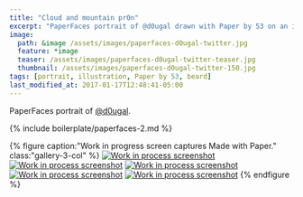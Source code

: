 ```yaml
---
title: "Cloud and mountain pr0n"
excerpt: "PaperFaces portrait of @d0ugal drawn with Paper by 53 on an iPad."
image: 
  path: &image /assets/images/paperfaces-d0ugal-twitter.jpg 
  feature: *image
  teaser: /assets/images/paperfaces-d0ugal-twitter-teaser.jpg
  thumbnail: /assets/images/paperfaces-d0ugal-twitter-150.jpg
tags: [portrait, illustration, Paper by 53, beard]
last_modified_at: 2017-01-17T12:48:41-05:00
---
```


PaperFaces portrait of [@d0ugal](https://twitter.com/d0ugal).

{% include boilerplate/paperfaces-2.md %}

{% figure caption:"Work in progress screen captures Made with Paper." class:"gallery-3-col" %}
[![Work in process screenshot](/assets/images/paperfaces-d0ugal-process-1-600.jpg)](/assets/images/paperfaces-d0ugal-process-1-lg.jpg) [![Work in process screenshot](/assets/images/paperfaces-d0ugal-process-2-600.jpg)](/assets/images/paperfaces-d0ugal-process-2-lg.jpg) [![Work in process screenshot](/assets/images/paperfaces-d0ugal-process-3-600.jpg)](/assets/images/paperfaces-d0ugal-process-3-lg.jpg) [![Work in process screenshot](/assets/images/paperfaces-d0ugal-process-4-600.jpg)](/assets/images/paperfaces-d0ugal-process-4-lg.jpg) [![Work in process screenshot](/assets/images/paperfaces-d0ugal-process-5-600.jpg)](/assets/images/paperfaces-d0ugal-process-5-lg.jpg)
{% endfigure %}
